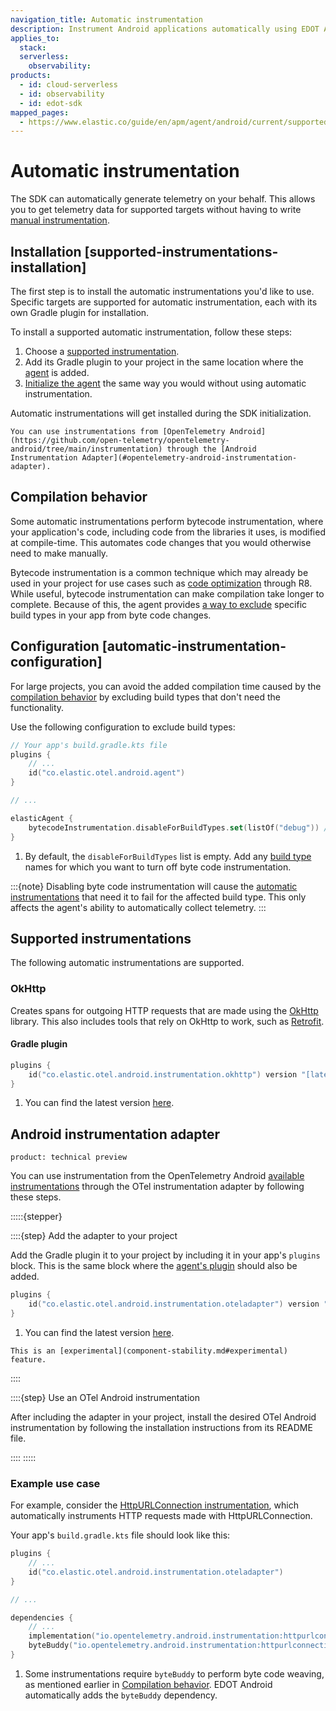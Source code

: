 ```yaml
---
navigation_title: Automatic instrumentation
description: Instrument Android applications automatically using EDOT Android.
applies_to:
  stack:
  serverless:
    observability:
products:
  - id: cloud-serverless
  - id: observability
  - id: edot-sdk
mapped_pages:
  - https://www.elastic.co/guide/en/apm/agent/android/current/supported-technologies.html
---
```


# Automatic instrumentation

The SDK can automatically generate telemetry on your behalf. This allows you to get telemetry data for supported targets without having to write [manual instrumentation](manual-instrumentation.md).

## Installation [supported-instrumentations-installation]

The first step is to install the automatic instrumentations you'd like to use. Specific targets are supported for automatic instrumentation, each with its own Gradle plugin for installation. 

To install a supported automatic instrumentation, follow these steps:

1. Choose a [supported instrumentation](#supported-instrumentations).
2. Add its Gradle plugin to your project in the same location where the [agent](getting-started.md#gradle-setup) is added.
3. [Initialize the agent](getting-started.md#agent-setup) the same way you would without using automatic instrumentation.

Automatic instrumentations will get installed during the SDK initialization.

```{tip}
You can use instrumentations from [OpenTelemetry Android](https://github.com/open-telemetry/opentelemetry-android/tree/main/instrumentation) through the [Android Instrumentation Adapter](#opentelemetry-android-instrumentation-adapter).
```

## Compilation behavior

Some automatic instrumentations perform bytecode instrumentation, where your application's code, including code from the libraries it uses, is modified at compile-time. This automates code changes that you would otherwise need to make manually.

Bytecode instrumentation is a common technique which may already be used in your project for use cases such as [code optimization](https://developer.android.com/build/shrink-code#optimization) through R8. While useful, bytecode instrumentation can make compilation take longer to complete. Because of this, the agent provides [a way to exclude](#automatic-instrumentation-configuration) specific build types in your app from byte code changes.

## Configuration [automatic-instrumentation-configuration]

For large projects, you can avoid the added compilation time caused by the [compilation behavior](#compilation-behavior) by excluding build types that don't need the functionality. 

Use the following configuration to exclude build types:

```kotlin
// Your app's build.gradle.kts file
plugins {
    // ...
    id("co.elastic.otel.android.agent")
}

// ...

elasticAgent {
    bytecodeInstrumentation.disableForBuildTypes.set(listOf("debug")) // <1>
}
```

1. By default, the `disableForBuildTypes` list is empty. Add any [build type](https://developer.android.com/build/build-variants#build-types) names for which you want to turn off byte code instrumentation.

:::{note}
Disabling byte code instrumentation will cause the [automatic instrumentations](#supported-instrumentations) that need it to fail for the affected build type. This only affects the agent's ability to automatically collect telemetry.
:::

## Supported instrumentations

The following automatic instrumentations are supported.

### OkHttp

Creates spans for outgoing HTTP requests that are made using the [OkHttp](https://square.github.io/okhttp/) library. This also includes tools that rely on OkHttp to work, such as [Retrofit](https://square.github.io/retrofit/).

#### Gradle plugin

```kotlin
plugins {
    id("co.elastic.otel.android.instrumentation.okhttp") version "[latest_version]" // <1>
}
```

1. You can find the latest version [here](https://plugins.gradle.org/plugin/co.elastic.otel.android.instrumentation.okhttp).

## Android instrumentation adapter

```{applies_to}
product: technical preview
```

You can use instrumentation from the OpenTelemetry Android [available instrumentations](https://github.com/open-telemetry/opentelemetry-android/tree/main/instrumentation) through the OTel instrumentation adapter by following these steps.

:::::{stepper}

::::{step} Add the adapter to your project

Add the Gradle plugin it to your project by including it in your app's `plugins` block. This is the same block where the [agent's plugin](getting-started.md#gradle-setup) should also be added.

```kotlin
plugins {
    id("co.elastic.otel.android.instrumentation.oteladapter") version "[latest_version]" // <1>
}
```

1. You can find the latest version [here](https://plugins.gradle.org/plugin/co.elastic.otel.android.instrumentation.oteladapter).

```{important}
This is an [experimental](component-stability.md#experimental) feature.
```
::::

::::{step} Use an OTel Android instrumentation

After including the adapter in your project, install the desired OTel Android instrumentation by following the installation instructions from its README file.

::::
:::::

### Example use case

For example, consider the [HttpURLConnection instrumentation](https://github.com/open-telemetry/opentelemetry-android/tree/main/instrumentation/httpurlconnection), which automatically instruments HTTP requests made with HttpURLConnection.

Your app's `build.gradle.kts` file should look like this:

```kotlin
plugins {
    // ...
    id("co.elastic.otel.android.instrumentation.oteladapter")
}

// ...

dependencies {
    // ...
    implementation("io.opentelemetry.android.instrumentation:httpurlconnection-library:AUTO_HTTP_URL_INSTRUMENTATION_VERSION") // <1>
    byteBuddy("io.opentelemetry.android.instrumentation:httpurlconnection-agent:AUTO_HTTP_URL_INSTRUMENTATION_VERSION")
}
```

1. Some instrumentations require `byteBuddy` to perform byte code weaving, as mentioned earlier in [Compilation behavior](#compilation-behavior). EDOT Android automatically adds the `byteBuddy` dependency.